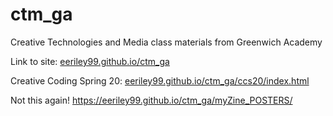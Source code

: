 # ctm_ga
Creative Technologies and Media class materials from Greenwich Academy
<html>
        <p>Link to site: <a href="https://eeriley99.github.io/ctm_ga/">eeriley99.github.io/ctm_ga</a></p>
        <p>Creative Coding Spring 20: <a href="https://eeriley99.github.io/ctm_ga/ccs20/index.html">eeriley99.github.io/ctm_ga/ccs20/index.html</a></p>
        <p>Not this again! <a href="https://eeriley99.github.io/ctm_ga/myZine_POSTERS/">https://eeriley99.github.io/ctm_ga/myZine_POSTERS/</a></p>
              
</html>          

